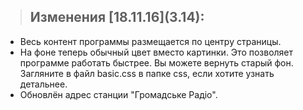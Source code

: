 > ## Изменения \[18.11.16](3.14):

- Весь контент программы размещается по центру страницы.
- На фоне теперь обычный цвет вместо картинки. Это позволяет программе работать быстрее. Вы можете вернуть старый фон. Загляните в файл basic.css в папке css, если хотите узнать детальнее.
- Обновлён адрес станции "Громадське Радіо".
